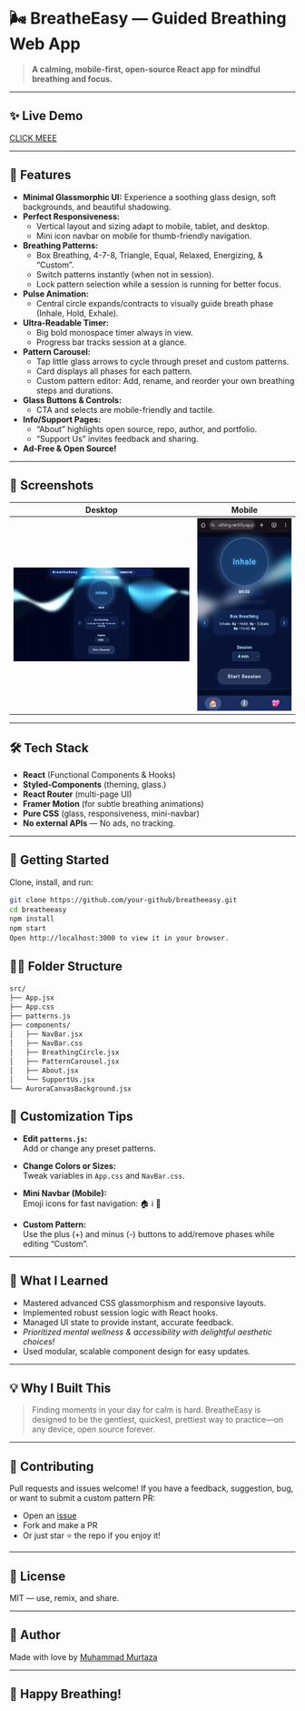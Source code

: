 # 🌬️ BreatheEasy — Guided Breathing Web App

> **A calming, mobile-first, open-source React app for mindful breathing and focus.**

---

## ✨ Live Demo

[CLICK MEEE](https://easybreathing.netlify.app/)

---

## 🚀 Features

- **Minimal Glassmorphic UI:** Experience a soothing glass design, soft backgrounds, and beautiful shadowing.  
- **Perfect Responsiveness:**  
  - Vertical layout and sizing adapt to mobile, tablet, and desktop.  
  - Mini icon navbar on mobile for thumb-friendly navigation.  
- **Breathing Patterns:**  
  - Box Breathing, 4-7-8, Triangle, Equal, Relaxed, Energizing, & “Custom”.  
  - Switch patterns instantly (when not in session).  
  - Lock pattern selection while a session is running for better focus.  
- **Pulse Animation:**  
  - Central circle expands/contracts to visually guide breath phase (Inhale, Hold, Exhale).  
- **Ultra-Readable Timer:**  
  - Big bold monospace timer always in view.  
  - Progress bar tracks session at a glance.  
- **Pattern Carousel:**  
  - Tap little glass arrows to cycle through preset and custom patterns.  
  - Card displays all phases for each pattern.  
  - Custom pattern editor: Add, rename, and reorder your own breathing steps and durations.  
- **Glass Buttons & Controls:**  
  - CTA and selects are mobile-friendly and tactile.  
- **Info/Support Pages:**  
  - “About” highlights open source, repo, author, and portfolio.  
  - “Support Us” invites feedback and sharing.  
- **Ad-Free & Open Source!**

---

## 📸 Screenshots

| Desktop | Mobile |
|--------|--------|
| ![desktop](SS/DESKTOP.jpg) | ![mobile](SS/MOBILE.jpg) |

---

## 🛠️ Tech Stack

- **React** (Functional Components & Hooks)  
- **Styled-Components** (theming, glass.)  
- **React Router** (multi-page UI)  
- **Framer Motion** (for subtle breathing animations)  
- **Pure CSS** (glass, responsiveness, mini-navbar)  
- **No external APIs** — No ads, no tracking.

---

## 🌈 Getting Started

Clone, install, and run:

```bash
git clone https://github.com/your-github/breatheeasy.git
cd breatheeasy
npm install
npm start
Open http://localhost:3000 to view it in your browser.
```
## 🧑‍💻 Folder Structure
```
src/
├── App.jsx
├── App.css
├── patterns.js
├── components/
│   ├── NavBar.jsx
│   ├── NavBar.css
│   ├── BreathingCircle.jsx
│   ├── PatternCarousel.jsx
│   ├── About.jsx
│   └── SupportUs.jsx
└── AuroraCanvasBackground.jsx
```
## 🎨 Customization Tips

- **Edit `patterns.js`:**  
  Add or change any preset patterns.

- **Change Colors or Sizes:**  
  Tweak variables in `App.css` and `NavBar.css`.

- **Mini Navbar (Mobile):**  
  Emoji icons for fast navigation: 🏠 ℹ️ 💖

- **Custom Pattern:**  
  Use the plus (+) and minus (-) buttons to add/remove phases while editing “Custom”.

---

## 🧠 What I Learned

- Mastered advanced CSS glassmorphism and responsive layouts.  
- Implemented robust session logic with React hooks.  
- Managed UI state to provide instant, accurate feedback.  
- *Prioritized mental wellness & accessibility with delightful aesthetic choices!*  
- Used modular, scalable component design for easy updates.

---

## 💡 Why I Built This

> Finding moments in your day for calm is hard. BreatheEasy is designed to be the gentlest, quickest, prettiest way to practice—on any device, open source forever.

---

## 🤝 Contributing

Pull requests and issues welcome! If you have a feedback, suggestion, bug, or want to submit a custom pattern PR:

- Open an [issue](https://github.com/Muhammad-Murtaazaa/breathe-easy/issues)  
- Fork and make a PR  
- Or just star ⭐️ the repo if you enjoy it!

---

## 📖 License

MIT — use, remix, and share.

---

## 💙 Author

Made with love by [Muhammad Murtaza](https://muhammadmurtaza.netlify.app/#home)  

---

## 🧘 Happy Breathing!

